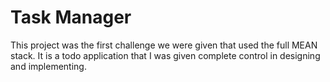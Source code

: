 # Task Manager
This project was the first challenge we were given that used the full MEAN stack. It is a todo application that I was given complete control in designing and implementing.
